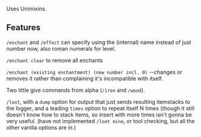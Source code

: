 Uses Unimixins.
## Features
``/enchant`` and ``/effect`` can specify using the (internal) name instead of just number now, also roman numerals for level.

``/enchant clear`` to remove all enchants

``/enchant (existing enchantment) (new number incl. 0)`` --changes or removes it rather than complaining it's incompatible with itself.

Two little give commands from alpha (``/iron`` and ``/wood``).

``/loot``, with a ``dump`` option for output that just sends resulting itemstacks to the logger, and a leading ``times`` option to repeat itself N times (though it still doesn't know how to stack items, so insert with more times isn't gonna be very useful. (have not implemented ``/loot mine``, or tool checking, but all the other vanilla options are in.)
